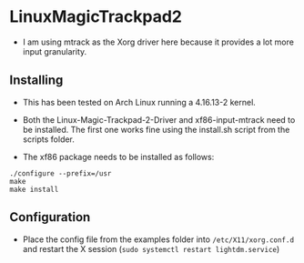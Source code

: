 # LinuxMagicTrackpad2

- I am using mtrack as the Xorg driver here because it provides a lot more input granularity.

## Installing

- This has been tested on Arch Linux running a 4.16.13-2 kernel.

- Both the Linux-Magic-Trackpad-2-Driver and xf86-input-mtrack need to be installed. The first one works fine using the install.sh script from the scripts folder.

- The xf86 package needs to be installed as follows:

```
./configure --prefix=/usr
make
make install
```

## Configuration

- Place the config file from the examples folder into ```/etc/X11/xorg.conf.d``` and restart the X session (```sudo systemctl restart lightdm.service```)
